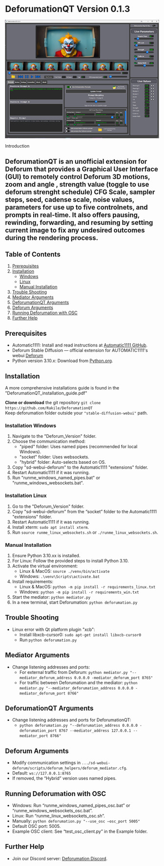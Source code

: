 # DeforumationQT Version 0.1.3 #
<img src="github_images/DMQT front.png">

Introduction

DeforumationQT is an unofficial extension for Deforum that provides a Graphical User Interface (GUI)
to remotely control Deforum 3D motions, zoom and angle , strength value (toggle to use deforum strenght schedule)
CFG Scale, sampler steps, seed, cadense scale, noise values, parameters for use up to five controlnets, and prompts in real-time.
It also offers pausing, rewinding, forwarding, and resuming by setting current image to fix any undesired outcomes during the rendering process.
---------

## Table of Contents
1. [Prerequisites](#prerequisites)
2. [Installation](#installation)
   - [Windows](#installation-windows)
   - [Linux](#installation-linux)
   - [Manual Installation](#manual-installation)
3. [Trouble Shooting](#trouble-shooting)
4. [Mediator Arguments](#mediator-arguments)
5. [DeforumationQT Arguments](#deforumationqt-arguments)
6. [Deforum Arguments](#deforum-arguments)
7. [Running Deforumation with OSC](#running-deforumation-with-osc)
8. [Further Help](#further-help)

## Prerequisites
- Automatic1111: Install and read instructions at [Automatic1111 GitHub](https://github.com/AUTOMATIC1111/stable-diffusion-webui).
- Deforum Stable Diffusion — official extension for AUTOMATIC1111's webui   [Deforum](https://github.com/deforum-art/sd-webui-deforum) 
- Python version 3.10.x: Download from [Python.org](https://www.python.org/downloads/).

## Installation

A more comprehensive installations guide is found in the "DeforumationQT_installation_guide.pdf" 

**Clone or download** the git repository  `git clone https://github.com/Rakile/DeforumationQT`  
Keep deforumation folder outside your `"stable-diffusion-webui"` path.
### Installation Windows
1. Navigate to the "Deforum_Version" folder.
2. Choose the communication method:
   - "piped" folder: Uses named pipes (recommended for local Windows).
   - "socket" folder: Uses websockets.
   - "hybrid" folder: Auto-selects based on OS.
3. Copy "sd-webui-deforum" to the Automatic1111 "extensions" folder.
4. Restart Automatic1111 if it was running.
5. Run "runme_windows_named_pipes.bat" or "runme_windows_websockets.bat".

### Installation Linux
1. Go to the "Deforum_Version" folder.
2. Copy "sd-webui-deforum" from the “socket” folder to the Automatic1111 "extensions" folder.
3. Restart Automatic1111 if it was running.
4. Install xterm: `sudo apt install xterm`.
5. Run `source runme_linux_websockets.sh` or `./runme_linux_websockets.sh`.

### Manual Installation
1. Ensure Python 3.10.xx is installed.
2. For Linux: Follow the provided steps to install Python 3.10.
3. Activate the virtual environment:
   - Linux & MacOS: `source ./venv/bin/activate`
   - Windows: `.\venv\Scripts\activate.bat`
4. Install requirements:
   - Linux & MacOS: `python -m pip install -r requirements_linux.txt`
   - Windows: `python -m pip install -r requirements_win.txt`
5. Start the mediator: `python mediator.py`
6. In a new terminal, start Deforumation: `python deforumation.py`

## Trouble Shooting
- Linux error with Qt platform plugin "xcb":
  - Install libxcb-cursor0: `sudo apt-get install libxcb-cursor0`
  - Run `python deforumation.py`

## Mediator Arguments
- Change listening addresses and ports:
  - For external traffic from Deforum: `python mediator.py "--mediator_deforum_address 0.0.0.0 -mediator_deforum_port 8765"`
  - For traffic between Deforumation and the mediator: `python mediator.py "--mediator_deforumation_address 0.0.0.0 -mediator_deforum_port 8766"`

## DeforumationQT Arguments
- Change listening addresses and ports for DeforumationQT:
  - `python deforumation.py "--deforumation_address 0.0.0.0 -deforumation_port 8767 --mediator_address 127.0.0.1 --mediator_port 8766"`

## Deforum Arguments
- Modify communication settings in `.../sd-webui-deforum/scripts/deforum_helpers/deforum_mediator.cfg`.
- Default: `ws://127.0.0.1:8765`
- If removed, the “Hybrid” version uses named pipes.

## Running Deforumation with OSC
- Windows: Run “runme_windows_named_pipes_osc.bat” or “runme_windows_websockets_osc.bat”.
- Linux: Run “runme_linux_websockets_osc.sh”.
- Manually: `python deforumation.py "--use_osc –osc_port 5005"`
- Default OSC port: 5005.
- Example OSC client: See “test_osc_client.py” in the Example folder.

## Further Help
- Join our Discord server: [Deforumation Discord](https://discord.gg/rbKFVh9v87).

